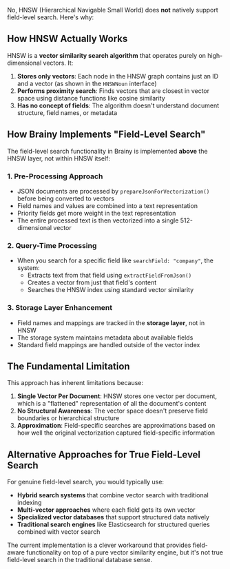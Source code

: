 No, HNSW (Hierarchical Navigable Small World) does **not** natively support field-level search. Here's why:

## How HNSW Actually Works

HNSW is a **vector similarity search algorithm** that operates purely on high-dimensional vectors. It:

1. **Stores only vectors**: Each node in the HNSW graph contains just an ID and a vector (as shown in the `HNSWNoun`
   interface)
2. **Performs proximity search**: Finds vectors that are closest in vector space using distance functions like cosine
   similarity
3. **Has no concept of fields**: The algorithm doesn't understand document structure, field names, or metadata

## How Brainy Implements "Field-Level Search"

The field-level search functionality in Brainy is implemented **above** the HNSW layer, not within HNSW itself:

### 1. **Pre-Processing Approach**

- JSON documents are processed by `prepareJsonForVectorization()` before being converted to vectors
- Field names and values are combined into a text representation
- Priority fields get more weight in the text representation
- The entire processed text is then vectorized into a single 512-dimensional vector

### 2. **Query-Time Processing**

- When you search for a specific field like `searchField: "company"`, the system:
    - Extracts text from that field using `extractFieldFromJson()`
    - Creates a vector from just that field's content
    - Searches the HNSW index using standard vector similarity

### 3. **Storage Layer Enhancement**

- Field names and mappings are tracked in the **storage layer**, not in HNSW
- The storage system maintains metadata about available fields
- Standard field mappings are handled outside of the vector index

## The Fundamental Limitation

This approach has inherent limitations because:

1. **Single Vector Per Document**: HNSW stores one vector per document, which is a "flattened" representation of all the
   document's content
2. **No Structural Awareness**: The vector space doesn't preserve field boundaries or hierarchical structure
3. **Approximation**: Field-specific searches are approximations based on how well the original vectorization captured
   field-specific information

## Alternative Approaches for True Field-Level Search

For genuine field-level search, you would typically use:

- **Hybrid search systems** that combine vector search with traditional indexing
- **Multi-vector approaches** where each field gets its own vector
- **Specialized vector databases** that support structured data natively
- **Traditional search engines** like Elasticsearch for structured queries combined with vector search

The current implementation is a clever workaround that provides field-aware functionality on top of a pure vector
similarity engine, but it's not true field-level search in the traditional database sense.
